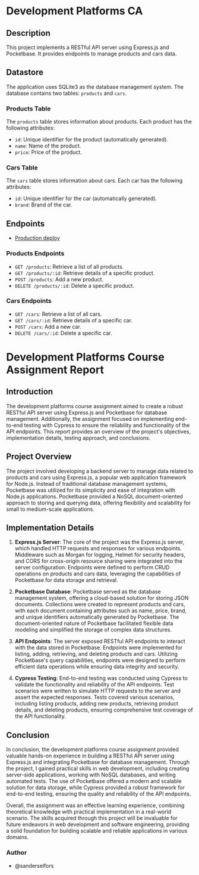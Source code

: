 # Development Platforms CA

## Description

This project implements a RESTful API server using Express.js and Pocketbase. It provides endpoints to manage products and cars data.

## Datastore

The application uses SQLite3 as the database management system. The database contains two tables: `products` and `cars`.

### Products Table

The `products` table stores information about products. Each product has the following attributes:

- `id`: Unique identifier for the product (automatically generated).
- `name`: Name of the product.
- `price`: Price of the product.

### Cars Table

The `cars` table stores information about cars. Each car has the following attributes:

- `id`: Unique identifier for the car (automatically generated).
- `brand`: Brand of the car.

## Endpoints

- [Production deploy](https://dp-ca.onrender.com/)
  
### Products Endpoints

- `GET /products`: Retrieve a list of all products.
- `GET /products/:id`: Retrieve details of a specific product.
- `POST /products`: Add a new product.
- `DELETE /products/:id`: Delete a specific product.

### Cars Endpoints

- `GET /cars`: Retrieve a list of all cars.
- `GET /cars/:id`: Retrieve details of a specific car.
- `POST /cars`: Add a new car.
- `DELETE /cars/:id`: Delete a specific car.

# Development Platforms Course Assignment Report

## Introduction

The development platforms course assignment aimed to create a robust RESTful API server using Express.js and Pocketbase for database management. Additionally, the assignment focused on implementing end-to-end testing with Cypress to ensure the reliability and functionality of the API endpoints. This report provides an overview of the project's objectives, implementation details, testing approach, and conclusions.

## Project Overview

The project involved developing a backend server to manage data related to products and cars using Express.js, a popular web application framework for Node.js. Instead of traditional database management systems, Pocketbase was utilized for its simplicity and ease of integration with Node.js applications. Pocketbase provided a NoSQL document-oriented approach to storing and querying data, offering flexibility and scalability for small to medium-scale applications.

## Implementation Details

1. **Express.js Server**: The core of the project was the Express.js server, which handled HTTP requests and responses for various endpoints. Middleware such as Morgan for logging, Helmet for security headers, and CORS for cross-origin resource sharing were integrated into the server configuration. Endpoints were defined to perform CRUD operations on products and cars data, leveraging the capabilities of Pocketbase for data storage and retrieval.

2. **Pocketbase Database**: Pocketbase served as the database management system, offering a cloud-based solution for storing JSON documents. Collections were created to represent products and cars, with each document containing attributes such as name, price, brand, and unique identifiers automatically generated by Pocketbase. The document-oriented nature of Pocketbase facilitated flexible data modeling and simplified the storage of complex data structures.

3. **API Endpoints**: The server exposed RESTful API endpoints to interact with the data stored in Pocketbase. Endpoints were implemented for listing, adding, retrieving, and deleting products and cars. Utilizing Pocketbase's query capabilities, endpoints were designed to perform efficient data operations while ensuring data integrity and security.

4. **Cypress Testing**: End-to-end testing was conducted using Cypress to validate the functionality and reliability of the API endpoints. Test scenarios were written to simulate HTTP requests to the server and assert the expected responses. Tests covered various scenarios, including listing products, adding new products, retrieving product details, and deleting products, ensuring comprehensive test coverage of the API functionality.

## Conclusion

In conclusion, the development platforms course assignment provided valuable hands-on experience in building a RESTful API server using Express.js and integrating Pocketbase for database management. Through the project, I gained practical skills in web development, including creating server-side applications, working with NoSQL databases, and writing automated tests. The use of Pocketbase offered a modern and scalable solution for data storage, while Cypress provided a robust framework for end-to-end testing, ensuring the quality and reliability of the API endpoints.

Overall, the assignment was an effective learning experience, combining theoretical knowledge with practical implementation in a real-world scenario. The skills acquired through this project will be invaluable for future endeavors in web development and software engineering, providing a solid foundation for building scalable and reliable applications in various domains.

### Author

- @sanderselfors
